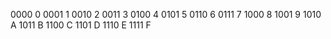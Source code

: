 0000     0
0001     1
0010     2
0011     3
0100     4
0101     5
0110     6
0111     7
1000     8
1001     9
1010     A
1011     B
1100     C
1101     D
1110     E
1111     F